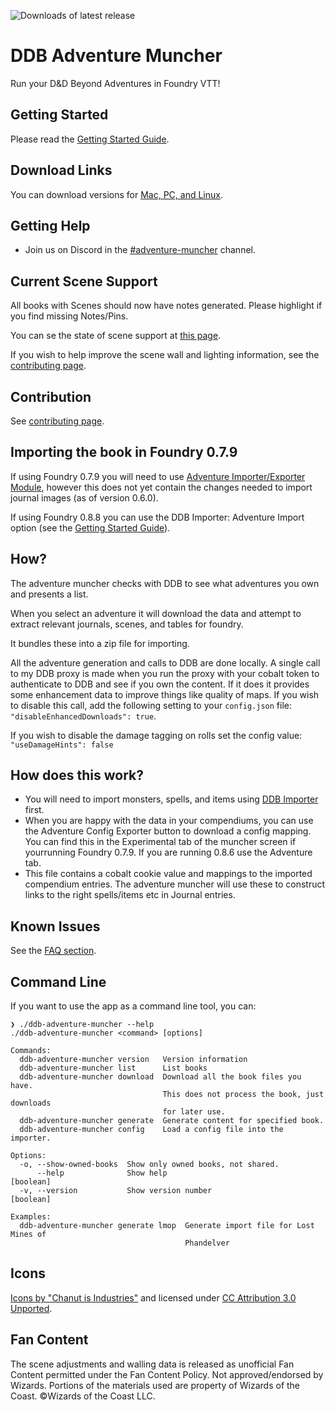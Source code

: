 ![Downloads of latest release](https://img.shields.io/github/downloads/MrPrimate/ddb-adventure-muncher/latest/total?label=Downloads%20of%20latest%20release&style=for-the-badge)

# DDB Adventure Muncher

Run your D&D Beyond Adventures in Foundry VTT!

## Getting Started

Please read the [Getting Started Guide](./docs/guide.md).

## Download Links

You can download versions for [Mac, PC, and Linux](https://github.com/MrPrimate/ddb-adventure-muncher/releases/latest).

## Getting Help

* Join us on Discord in the [#adventure-muncher](https://discord.gg/ZZjxEBkqSH) channel.

## Current Scene Support

All books with Scenes should now have notes generated. Please highlight if you find missing Notes/Pins.

You can se the state of scene support at [this page](https://docs.ddb.mrprimate.co.uk/status.html).

If you wish to help improve the scene wall and lighting information, see the [contributing page](./docs/scenes.md).

## Contribution

See [contributing page](./docs/scenes.md).

## Importing the book in Foundry 0.7.9

If using Foundry 0.7.9 you will need to use [Adventure Importer/Exporter Module](https://foundryvtt.com/packages/adventure-import-export/), however this does not yet contain the changes needed to import journal images (as of version 0.6.0).

If using Foundry 0.8.8 you can use the DDB Importer: Adventure Import option (see the [Getting Started Guide](./docs/guide.md)).

## How?

The adventure muncher checks with DDB to see what adventures you own and presents a list.

When you select an adventure it will download the data and attempt to extract relevant journals, scenes, and tables for foundry.

It bundles these into a zip file for importing.

All the adventure generation and calls to DDB are done locally. A single call to my DDB proxy is made when you run the proxy with your cobalt token to authenticate to DDB and see if you own the content. If it does it provides some enhancement data to improve things like quality of maps. If you wish to disable this call, add the following setting to your `config.json` file: `"disableEnhancedDownloads": true`.

If you wish to disable the damage tagging on rolls set the config value: `"useDamageHints": false`

## How does this work?

* You will need to import monsters, spells, and items using [DDB Importer](https://foundryvtt.com/packages/ddb-importer/) first.
* When you are happy with the data in your compendiums, you can use the Adventure Config Exporter button to download a config mapping.
You can find this in the Experimental tab of the muncher screen if yourrunning Foundry 0.7.9. If you are running 0.8.6 use the Adventure tab.
* This file contains a cobalt cookie value and mappings to the imported compendium entries.
The adventure muncher will use these to construct links to the right spells/items etc in Journal entries.

## Known Issues

See the [FAQ section](./docs/guide.md#troubleshooting-and-faqs).

## Command Line

If you want to use the app as a command line tool, you can:

```shell
❯ ./ddb-adventure-muncher --help
./ddb-adventure-muncher <command> [options]

Commands:
  ddb-adventure-muncher version   Version information
  ddb-adventure-muncher list      List books
  ddb-adventure-muncher download  Download all the book files you have.
                                  This does not process the book, just downloads
                                  for later use.
  ddb-adventure-muncher generate  Generate content for specified book.
  ddb-adventure-muncher config    Load a config file into the importer.

Options:
  -o, --show-owned-books  Show only owned books, not shared.
      --help              Show help                                    [boolean]
  -v, --version           Show version number                          [boolean]

Examples:
  ddb-adventure-muncher generate lmop  Generate import file for Lost Mines of
                                       Phandelver
```

## Icons

[Icons by "Chanut is Industries"](https://dribbble.com/Chanut-is) and licensed under [CC Attribution 3.0 Unported](https://creativecommons.org/licenses/by/3.0/).

## Fan Content

The scene adjustments and walling data is released as unofficial Fan Content permitted under the Fan Content Policy. Not approved/endorsed by Wizards. Portions of the materials used are property of Wizards of the Coast. ©Wizards of the Coast LLC.
